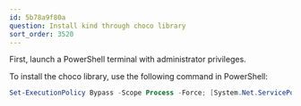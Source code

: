 ```yaml
---
id: 5b78a9f80a
question: Install kind through choco library
sort_order: 3520
---
```


First, launch a PowerShell terminal with administrator privileges.

To install the choco library, use the following command in PowerShell:

```powershell
Set-ExecutionPolicy Bypass -Scope Process -Force; [System.Net.ServicePointManager]::SecurityProtocol = [System.Net.ServicePointManager]::SecurityProtocol -bor 3072; iex ((New-Object System.Net.WebClient).DownloadString('https://chocolatey.org/install.ps1'))
```